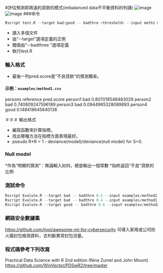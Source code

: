 #評估預測即將違約貸款的模式(imbalanced data不平衡資料的判讀)
![image](https://github.com/hswang108/imbalanced/assets/59585262/b717dcb0-8a0e-4e29-9691-dca14bc58347)
![image](https://github.com/hswang108/imbalanced/assets/59585262/b0181ea0-9874-4d81-b29b-827e5b603643)
###命令
```R
Rscript test.R --target bad/good -- badthre <threshold> --input meth1 meth2 ... methx --output result.csv

```

* 讀入多個文件
* 由“--target”選項定義的正例
* 閾值由“--badthree ”選項定義
* 執行test.R


### 輸入格式
* 最後一列pred.score是“不良貸款”的預測概率。

#### 示例：`examples/method1.csv`

persons	reference	pred.score
person1	bad	      0.807018548483029
person2	bad	      0.740809247596189
person3	bad	      0.0944965328089893
person4	good	    0.148418645840138

＃＃＃ 輸出格式
* 編寫函數來計算指標。
* 找出哪種方法在指標方面表現最好。
* pseudo R*R = 1 - deviance(model)/deviance(null model) for S=0.

### Null model
*作為“明顯的猜測”：無論輸入如何，總是輸出一個常數
*始終返回“不良”貸款的比例

### 測試命令

```R
Rscript Evalute.R --target bad -- badthre 0.5 --input examples/method1.csv examples/method2.csv --output examples/output1.csv
Rscript Evalute.R --target bad -- badthre 0.4 --input examples/method1.csv examples/method3.csv examples/method5.csv --output examples/output2.csv 
Rscript Evalute.R --target good -- badthre 0.6 --input examples/method2.csv examples/method4.csv examples/method6.csv --output examples/output3.csv 
```



### 網路安全數據集
https://github.com/jivoi/awesome-ml-for-cybersecurity
可導入家用或公司防火牆封包檢測資料，去判斷異常封包流量。
### 程式碼參考下列改寫
Practical Data Science with R 2nd edition (Nina Zumel and John Mount)
https://github.com/WinVector/PDSwR2/tree/master

